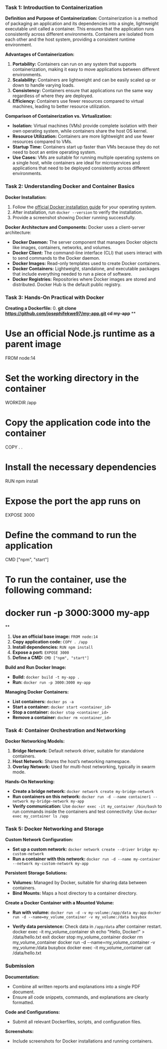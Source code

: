 ### Task 1: Introduction to Containerization

**Definition and Purpose of Containerization:**
Containerization is a method of packaging an application and its dependencies into a single, lightweight executable 
unit called a container. This ensures that the application runs consistently across different environments. 
Containers are isolated from each other and the host system, providing a consistent runtime environment.

**Advantages of Containerization:**
1. **Portability:** Containers can run on any system that supports containerization, 
					making it easy to move applications between different environments.
2. **Scalability:** Containers are lightweight and can be easily scaled up or down to handle varying loads.
3. **Consistency:** Containers ensure that applications run the same way regardless of where they are deployed.
4. **Efficiency:** Containers use fewer resources compared to virtual machines, leading to better resource utilization.

**Comparison of Containerization vs. Virtualization:**
- **Isolation:** Virtual machines (VMs) provide complete isolation with their own operating system, 
				 while containers share the host OS kernel.
- **Resource Utilization:** Containers are more lightweight and use fewer resources compared to VMs.
- **Startup Time:** Containers start up faster than VMs because they do not need to boot an entire operating system.
- **Use Cases:** VMs are suitable for running multiple operating systems on a single host, while containers are ideal
				 for microservices and applications that need to be deployed consistently across different 
				 environments.

### Task 2: Understanding Docker and Container Basics

**Docker Installation:**
1. Follow the [official Docker installation guide](https://docs.docker.com/get-docker/) for your operating system.
2. After installation, run `docker --version` to verify the installation.
3. Provide a screenshot showing Docker running successfully.

**Docker Architecture and Components:**
Docker uses a client-server architecture:
- **Docker Daemon:** The server component that manages Docker objects like images, containers, networks, and volumes.
- **Docker Client:** The command-line interface (CLI) that users interact with to send commands to the Docker daemon.
- **Docker Images:** Read-only templates used to create Docker containers.
- **Docker Containers:** Lightweight, standalone, and executable packages that include everything needed to run a piece of software.
- **Docker Registries:** Repositories where Docker images are stored and distributed. Docker Hub is the default public registry.

### Task 3: Hands-On Practical with Docker


**Creating a Dockerfile:**
0. **git clone https://github.com/josephifekwe97/my-app.git
	cd my-app**
**
# Use an official Node.js runtime as a parent image
FROM node:14

# Set the working directory in the container
WORKDIR /app

# Copy the application code into the container
COPY . .

# Install the necessary dependencies
RUN npm install

# Expose the port the app runs on
EXPOSE 3000

# Define the command to run the application
CMD ["npm", "start"]

# To run the container, use the following command:
# docker run -p 3000:3000 my-app 
**
	
1. **Use an official base image:** `FROM node:14`
2. **Copy application code:** `COPY . /app`
3. **Install dependencies:** `RUN npm install`
4. **Expose a port:** `EXPOSE 3000`
5. **Define a CMD:** `CMD ["npm", "start"]`

**Build and Run Docker Image:**
- **Build:** `docker build -t my-app .`
- **Run:** `docker run -p 3000:3000 my-app`

**Managing Docker Containers:**
- **List containers:** `docker ps -a`
- **Start a container:** `docker start <container_id>`
- **Stop a container:** `docker stop <container_id>`
- **Remove a container:** `docker rm <container_id>`

### Task 4: Container Orchestration and Networking

**Docker Networking Models:**
1. **Bridge Network:** Default network driver, suitable for standalone containers.
2. **Host Network:** Shares the host’s networking namespace.
3. **Overlay Network:** Used for multi-host networking, typically in swarm mode.

**Hands-On Networking:**
- **Create a bridge network:** `docker network create my-bridge-network`
- **Run containers on this network:** `docker run -d --name container1 --network my-bridge-network my-app`
- **Verify communication:** Use `docker exec -it my_container /bin/bash` to run commands inside the containers 
							and test connectivity: Use `docker exec my_container ls /app`

### Task 5: Docker Networking and Storage

**Custom Network Configuration:**
- **Set up a custom network:** `docker network create --driver bridge my-custom-network`
- **Run a container with this network:** `docker run -d --name my-container --network my-custom-network my-app`

**Persistent Storage Solutions:**
- **Volumes:** Managed by Docker, suitable for sharing data between containers.
- **Bind Mounts:** Maps a host directory to a container directory.

**Create a Docker Container with a Mounted Volume:**
- **Run with volume:** `docker run -d -v my-volume:/app/data my-app`
					   `docker run -d --name=my_volume_container -v my_volume:/data busybox`

- **Verify data persistence:** Check data in `/app/data` after container restart.
							   docker exec -it my_volume_container sh
							   echo "Hello, Docker!" > /data/hello.txt
							   exit
							   docker stop my_volume_container
							   docker rm my_volume_container
							   docker run -d --name=my_volume_container -v my_volume:/data busybox
							   docker exec -it my_volume_container cat /data/hello.txt

### Submission

**Documentation:**
- Combine all written reports and explanations into a single PDF document.
- Ensure all code snippets, commands, and explanations are clearly formatted.

**Code and Configurations:**
- Submit all relevant Dockerfiles, scripts, and configuration files.

**Screenshots:**
- Include screenshots for Docker installations and running containers.

